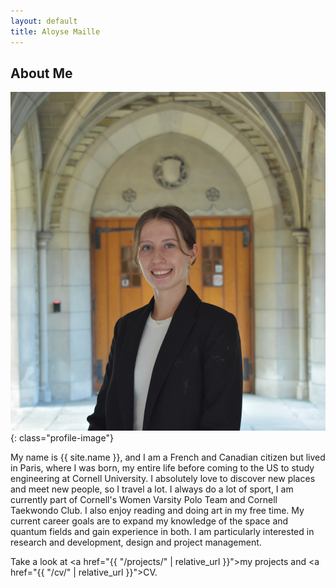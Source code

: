 ```yaml
---
layout: default
title: Aloyse Maille
---
```


## About Me


![Profile Picture](assets/images/profile-pic.jpg){: class="profile-image"}

 
My name is {{ site.name }}, and I am a French and Canadian citizen but lived in Paris, where I was born, my entire life before coming to the US to study engineering at Cornell University. I absolutely love to discover new places and meet new people, so I travel a lot. I always do a lot of sport, I am currently part of Cornell's Women Varsity Polo Team and Cornell Taekwondo Club. I also enjoy reading and doing art in my free time. My current career goals are to expand my knowledge of the space and quantum fields and gain experience in both. I am particularly interested in research and development, design and project management.

Take a look at <a href="{{ "/projects/" | relative_url }}">my projects</a> and <a href="{{ "/cv/" | relative_url }}">CV</a>.
